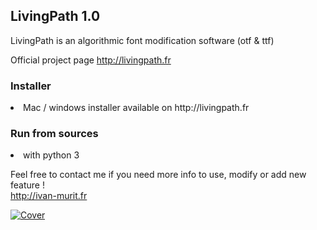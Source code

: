 ## LivingPath 1.0
LivingPath is an algorithmic font modification software (otf & ttf)

Official project page http://livingpath.fr

### Installer
<li>Mac / windows installer available on http://livingpath.fr

### Run from sources
<li>with python 3</li>

Feel free to contact me if you need more info to use, modify or add new feature !<br/>
http://ivan-murit.fr



[![Cover](https://github.com/user-attachments/assets/16e78526-842c-4dbb-93e1-23544c3bf757)](http://http://livingpath.fr)<br/>



</br>
</br>
</br>
